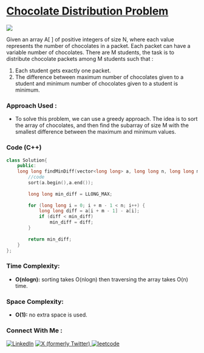 # [Chocolate Distribution Problem](https://www.geeksforgeeks.org/problems/chocolate-distribution-problem3825/1)

![](https://badgen.net/badge/Level/Easy/green)

Given an array A[ ] of positive integers of size N, where each value represents the number of chocolates in a packet. Each packet can have a variable number of chocolates. There are M students, the task is to distribute chocolate packets among M students such that :
1. Each student gets exactly one packet.
2. The difference between maximum number of chocolates given to a student and minimum number of chocolates given to a student is minimum.

### Approach Used :

-   To solve this problem, we can use a greedy approach. The idea is to sort the array of chocolates, and then find the subarray of size M with the smallest difference between the maximum and minimum values.

### Code (C++)

```cpp
class Solution{
    public:
    long long findMinDiff(vector<long long> a, long long n, long long m){
        //code
        sort(a.begin(),a.end());
        
        long long min_diff = LLONG_MAX;
        
        for (long long i = 0; i + m - 1 < n; i++) {
            long long diff = a[i + m - 1] - a[i];
            if (diff < min_diff) 
                min_diff = diff;
        }
        
        return min_diff;
    }   
};
```

### Time Complexity:
- **O(nlogn):** sorting takes O(nlogn) then traversing the array takes O(n) time.

### Space Complexity:
- **O(1):** no extra space is used.


### Connect With Me : 

<a href="https://www.linkedin.com/in/shivam-ray-b4306524a/" target="_blank"><img src="https://img.shields.io/badge/LinkedIn-0077B5?style=for-the-badge&logo=linkedin&logoColor=white" alt="LinkedIn"></a>
<a href="https://x.com/rai_shivam11/" target="_blank"><img src="https://img.shields.io/badge/Twitter-1DA1F2?style=for-the-badge&logo=twitter&logoColor=white" alt="X (formerly Twitter)">
</a>
<a href="https://leetcode.com/u/shrunited0702/" target="_blank"><img src="https://img.shields.io/badge/LeetCode-000000?style=for-the-badge&logo=LeetCode&logoColor=#d16c06" alt="leetcode">
</a>